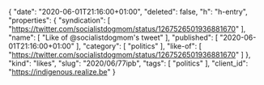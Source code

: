 {
  "date": "2020-06-01T21:16:00+01:00",
  "deleted": false,
  "h": "h-entry",
  "properties": {
    "syndication": [
      "https://twitter.com/socialistdogmom/status/1267526501936881670"
    ],
    "name": [
      "Like of @socialistdogmom's tweet"
    ],
    "published": [
      "2020-06-01T21:16:00+01:00"
    ],
    "category": [
      "politics"
    ],
    "like-of": [
      "https://twitter.com/socialistdogmom/status/1267526501936881670"
    ]
  },
  "kind": "likes",
  "slug": "2020/06/77ipb",
  "tags": [
    "politics"
  ],
  "client_id": "https://indigenous.realize.be"
}
